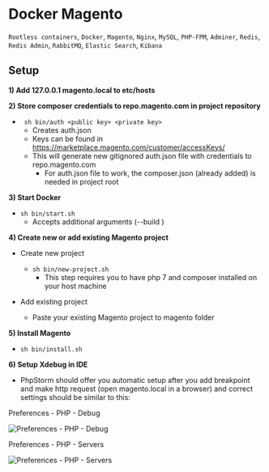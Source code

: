 # Docker Magento 

```Rootless containers```,
```Docker```,
```Magento```,
```Nginx```,
```MySQL```,
```PHP-FPM```,
```Adminer```,
```Redis```,
```Redis Admin```,
```RabbitMQ```,
```Elastic Search```,
```Kibana```

## Setup

__1) Add 127.0.0.1 magento.local to etc/hosts__

__2) Store composer credentials to repo.magento.com in project repository__
- ``` sh bin/auth <public key> <private key>```
	- Creates auth.json
	- Keys can be found in https://marketplace.magento.com/customer/accessKeys/
	- This will generate new gitignored auth.json file with credentials to repo.magento.com
		- For auth.json file to work, the composer.json (already added) is needed in project root

__3) Start Docker__

- ```sh bin/start.sh```
	- Accepts additional arguments (--build <container>)

__4) Create new or add existing Magento project__

- Create new project
	- ```sh bin/new-project.sh```
		- This step requires you to have php 7 and composer installed on your host machine

- Add existing project
	- Paste your existing Magento project to magento folder  

__5) Install Magento__

- ```sh bin/install.sh```

__6) Setup Xdebug in IDE__

- PhpStorm should offer you automatic setup after you add breakpoint and make http request (open magento.local in a browser) and correct settings should be similar to this:

Preferences - PHP - Debug

![Preferences - PHP - Debug](https://i.ibb.co/BZJ4hjz/phpstorm-2.jpg "Preferences - PHP - Debug")

Preferences - PHP - Servers

![Preferences - PHP - Servers](https://i.ibb.co/GVqfVs5/phpstorm.jpg "Preferences - PHP - Servers")


